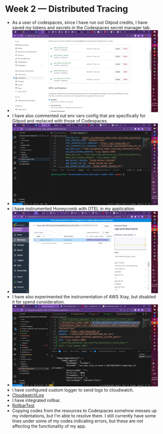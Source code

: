 # Week 2 — Distributed Tracing
- As a user of codespaces, since I have run out Gitpod credits, I have saved my tokens and secrets in the Codespaces secret manager tab.
- ![SecretsManager](../Materials/SecretsManager.png)
- I have also commented out env vars config that are specifically for Gitpod and replaced with those of Codespaces.
- ![Codespaces-env-var-config](../Materials/Codespaces-env-var-config.png)
- I have instrumented Honeycomb with OTEL in my application.
- ![Honeycomb](../Materials/Honeycomb.png)
- I have also experimented the instrumentation of AWS Xray, but disabled it for spend consideration.
- ![AWSXray](../Materials/AWSXray.png)
- I have configured custom logger to send logs to cloudwatch.
- [CloudwatchLog](../Materials/CloudwatchLog.png)
- I have integrated rollbar.
- [RollbarTest](../Materials/RollbarTest.png)
- Copying codes from the resources to Codespaces somehow messes up my indentations, but I'm able to resolve them. I still currently have some lines under some of my codes indicating errors, but these are not affecting the functionality of my app.
